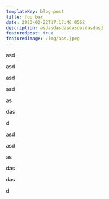 ```yaml
---
templateKey: blog-post
title: foo bar
date: 2023-02-22T17:17:46.056Z
description: asdasdasdasdasdasdasdasd
featuredpost: true
featuredimage: /img/abs.jpeg
---
```

a﻿sd

a﻿sd

a﻿sd

a﻿sd

a﻿s

d﻿as

d﻿

a﻿sd

a﻿sd

a﻿s

d﻿as

d﻿as

d